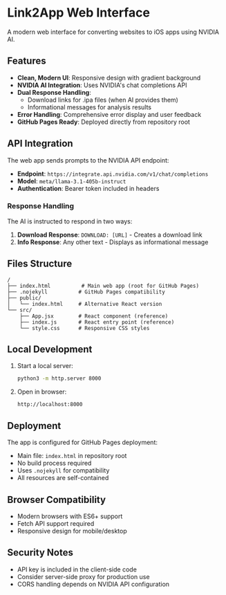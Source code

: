# Link2App Web Interface

A modern web interface for converting websites to iOS apps using NVIDIA AI.

## Features

- **Clean, Modern UI**: Responsive design with gradient background
- **NVIDIA AI Integration**: Uses NVIDIA's chat completions API
- **Dual Response Handling**: 
  - Download links for .ipa files (when AI provides them)
  - Informational messages for analysis results
- **Error Handling**: Comprehensive error display and user feedback
- **GitHub Pages Ready**: Deployed directly from repository root

## API Integration

The web app sends prompts to the NVIDIA API endpoint:
- **Endpoint**: `https://integrate.api.nvidia.com/v1/chat/completions`
- **Model**: `meta/llama-3.1-405b-instruct`
- **Authentication**: Bearer token included in headers

### Response Handling

The AI is instructed to respond in two ways:
1. **Download Response**: `DOWNLOAD: [URL]` - Creates a download link
2. **Info Response**: Any other text - Displays as informational message

## Files Structure

```
/
├── index.html          # Main web app (root for GitHub Pages)
├── .nojekyll          # GitHub Pages compatibility
├── public/
│   └── index.html     # Alternative React version
└── src/
    ├── App.jsx        # React component (reference)
    ├── index.js       # React entry point (reference)  
    └── style.css      # Responsive CSS styles
```

## Local Development

1. Start a local server:
   ```bash
   python3 -m http.server 8000
   ```

2. Open in browser:
   ```
   http://localhost:8000
   ```

## Deployment

The app is configured for GitHub Pages deployment:
- Main file: `index.html` in repository root
- No build process required
- Uses `.nojekyll` for compatibility
- All resources are self-contained

## Browser Compatibility

- Modern browsers with ES6+ support
- Fetch API support required
- Responsive design for mobile/desktop

## Security Notes

- API key is included in the client-side code
- Consider server-side proxy for production use
- CORS handling depends on NVIDIA API configuration
